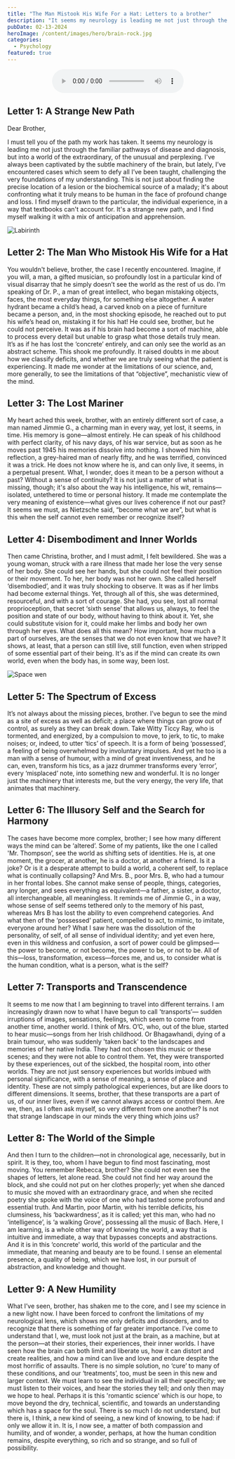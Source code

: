 ```yaml
---
title: "The Man Mistook His Wife For a Hat: Letters to a brother"
description: "It seems my neurology is leading me not just through the familiar pathways of disease and diagnosis, but into a world of the extraordinary, of the unusual and perplexing."
pubDate: 02-13-2024
heroImage: /content/images/hero/brain-rock.jpg
categories:
  - Psychology
featured: true
---
```


<div style="text-align: center;">
<audio controls>
   <source src="/content/audio/podcasts/man-who-mistook-wife-hat.mp3" type="audio/mp3">
   Your browser does not support the audio element.
</audio>
</div>

## Letter 1: A Strange New Path

Dear Brother,

I must tell you of the path my work has taken. It seems my neurology is leading me not just through the familiar pathways of disease and diagnosis, but into a world of the extraordinary, of the unusual and perplexing. I've always been captivated by the subtle machinery of the brain, but lately, I’ve encountered cases which seem to defy all I’ve been taught, challenging the very foundations of my understanding. This is not just about finding the precise location of a lesion or the biochemical source of a malady; it's about confronting what it truly means to be human in the face of profound change and loss. I find myself drawn to the particular, the individual experience, in a way that textbooks can't account for. It's a strange new path, and I find myself walking it with a mix of anticipation and apprehension.

![Labirinth](/content/images/assets/labirinth.jpg)

## Letter 2: The Man Who Mistook His Wife for a Hat

You wouldn't believe, brother, the case I recently encountered. Imagine, if you will, a man, a gifted musician, so profoundly lost in a particular kind of visual disarray that he simply doesn’t see the world as the rest of us do. I’m speaking of Dr. P., a man of great intellect, who began mistaking objects, faces, the most everyday things, for something else altogether. A water hydrant became a child’s head, a carved knob on a piece of furniture became a person, and, in the most shocking episode, he reached out to put his wife’s head on, mistaking it for his hat! He could see, brother, but he could not perceive. It was as if his brain had become a sort of machine, able to process every detail but unable to grasp what those details truly mean. It’s as if he has lost the ‘concrete’ entirely, and can only see the world as an abstract scheme. This shook me profoundly. It raised doubts in me about how we classify deficits, and whether we are truly seeing what the patient is experiencing. It made me wonder at the limitations of our science, and, more generally, to see the limitations of that “objective”, mechanistic view of the mind.

## Letter 3: The Lost Mariner

My heart ached this week, brother, with an entirely different sort of case, a man named Jimmie G., a charming man in every way, yet lost, it seems, in time. His memory is gone—almost entirely. He can speak of his childhood with perfect clarity, of his navy days, of his war service, but as soon as he moves past 1945 his memories dissolve into nothing. I showed him his reflection, a grey-haired man of nearly fifty, and he was terrified, convinced it was a trick. He does not know where he is, and can only live, it seems, in a perpetual present. What, I wonder, does it mean to be a person without a past? Without a sense of continuity? It is not just a matter of what is missing, though; it's also about the way his intelligence, his wit, remains— isolated, untethered to time or personal history. It made me contemplate the very meaning of existence—what gives our lives coherence if not our past? It seems we must, as Nietzsche said, “become what we are”, but what is this when the self cannot even remember or recognize itself?

## Letter 4: Disembodiment and Inner Worlds

Then came Christina, brother, and I must admit, I felt bewildered. She was a young woman, struck with a rare illness that made her lose the very sense of her body. She could see her hands, but she could not feel their position or their movement. To her, her body was not her own. She called herself ‘disembodied’, and it was truly shocking to observe. It was as if her limbs had become external things. Yet, through all of this, she was determined, resourceful, and with a sort of courage. She had, you see, lost all normal proprioception, that secret ‘sixth sense’ that allows us, always, to feel the position and state of our body, without having to think about it. Yet, she could substitute vision for it, could make her limbs and body her own through her eyes. What does all this mean? How important, how much a part of ourselves, are the senses that we do not even know that we have? It shows, at least, that a person can still live, still function, even when stripped of some essential part of their being. It's as if the mind can create its own world, even when the body has, in some way, been lost.

![Space wen](/content/images/assets/space-web.jpg)

## Letter 5: The Spectrum of Excess

It’s not always about the missing pieces, brother. I’ve begun to see the mind as a site of excess as well as deficit; a place where things can grow out of control, as surely as they can break down. Take Witty Ticcy Ray, who is tormented, and energized, by a compulsion to move, to jerk, to tic, to make noises; or, indeed, to utter ‘tics’ of speech. It is a form of being ‘possessed’, a feeling of being overwhelmed by involuntary impulses. And yet he too is a man with a sense of humour, with a mind of great inventiveness, and he can, even, transform his tics, as a jazz drummer transforms every ‘error’, every ‘misplaced’ note, into something new and wonderful. It is no longer just the machinery that interests me, but the very energy, the very life, that animates that machinery.

## Letter 6: The Illusory Self and the Search for Harmony

The cases have become more complex, brother; I see how many different ways the mind can be ‘altered’. Some of my patients, like the one I called 'Mr. Thompson’, see the world as shifting sets of identities. He is, at one moment, the grocer, at another, he is a doctor, at another a friend. Is it a joke? Or is it a desperate attempt to build a world, a coherent self, to replace what is continually collapsing? And Mrs. B., poor Mrs. B, who had a tumour in her frontal lobes. She cannot make sense of people, things, categories, any longer, and sees everything as equivalent—a father, a sister, a doctor, all interchangeable, all meaningless. It reminds me of Jimmie G., in a way, whose sense of self seems tethered only to the memory of his past, whereas Mrs B has lost the ability to even comprehend categories. And what then of the ‘possessed’ patient, compelled to act, to mimic, to imitate, everyone around her? What I saw here was the dissolution of the personality, of self, of all sense of individual identity; and yet even here, even in this wildness and confusion, a sort of power could be glimpsed—the power to become, or not become, the power to be, or not to be. All of this—loss, transformation, excess—forces me, and us, to consider what is the human condition, what is a person, what is the self?

## Letter 7: Transports and Transcendence

It seems to me now that I am beginning to travel into different terrains. I am increasingly drawn now to what I have begun to call 'transports’— sudden irruptions of images, sensations, feelings, which seem to come from another time, another world. I think of Mrs. O’C, who, out of the blue, started to hear music—songs from her Irish childhood. Or Bhagawhandi, dying of a brain tumour, who was suddenly 'taken back' to the landscapes and memories of her native India. They had not chosen this music or these scenes; and they were not able to control them. Yet, they were transported by these experiences, out of the sickbed, the hospital room, into other worlds. They are not just sensory experiences but worlds imbued with personal significance, with a sense of meaning, a sense of place and identity. These are not simply pathological experiences, but are like doors to different dimensions. It seems, brother, that these transports are a part of us, of our inner lives, even if we cannot always access or control them. Are we, then, as I often ask myself, so very different from one another? Is not that strange landscape in our minds the very thing which joins us?

## Letter 8: The World of the Simple

And then I turn to the children—not in chronological age, necessarily, but in spirit. It is they, too, whom I have begun to find most fascinating, most moving. You remember Rebecca, brother? She could not even see the shapes of letters, let alone read. She could not find her way around the block, and she could not put on her clothes properly; yet when she danced to music she moved with an extraordinary grace, and when she recited poetry she spoke with the voice of one who had tasted some profound and essential truth. And Martin, poor Martin, with his terrible deficits, his clumsiness, his ‘backwardness’, as it is called; yet this man, who had no ‘intelligence’, is ‘a walking Grove', possessing all the music of Bach. Here, I am learning, is a whole other way of knowing the world, a way that is intuitive and immediate, a way that bypasses concepts and abstractions. And it is in this ‘concrete' world, this world of the particular and the immediate, that meaning and beauty are to be found. I sense an elemental presence, a quality of being, which we have lost, in our pursuit of abstraction, and knowledge and thought.

## Letter 9: A New Humility

What I’ve seen, brother, has shaken me to the core, and I see my science in a new light now. I have been forced to confront the limitations of my neurological lens, which shows me only deficits and disorders, and to recognize that there is something of far greater importance. I’ve come to understand that I, we, must look not just at the brain, as a machine, but at the person—at their stories, their experiences, their inner worlds. I have seen how the brain can both limit and liberate us, how it can distort and create realities, and how a mind can live and love and endure despite the most horrific of assaults. There is no simple solution, no ‘cure’ to many of these conditions, and our ‘treatments’, too, must be seen in this new and larger context. We must learn to see the individual in all their specificity; we must listen to their voices, and hear the stories they tell; and only then may we hope to heal. Perhaps it is this 'romantic science' which is our hope, to move beyond the dry, technical, scientific, and towards an understanding which has a space for the soul. There is so much I do not understand, but there is, I think, a new kind of seeing, a new kind of knowing, to be had: if only we allow it in. It is, I now see, a matter of both compassion and humility, and of wonder, a wonder, perhaps, at how the human condition remains, despite everything, so rich and so strange, and so full of possibility.
